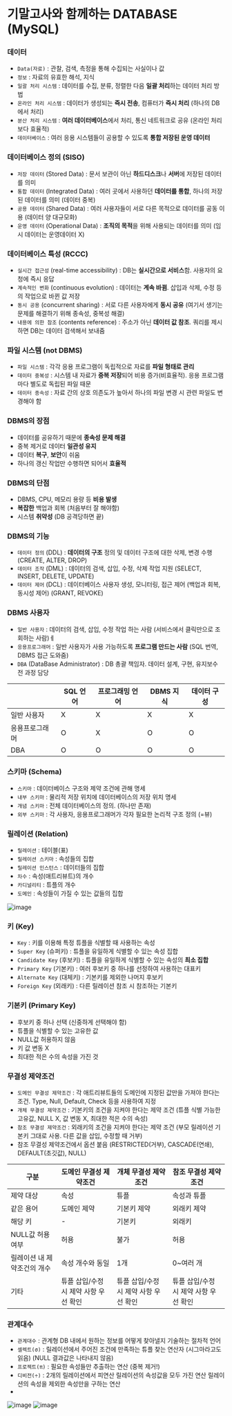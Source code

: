 # 기말고사와 함께하는 DATABASE (MySQL)

### 데이터

- `Data(자료)` : 관찰, 검색, 측정을 통해 수집되는 사실이나 값
- `정보` : 자료의 유효한 해석, 지식
- `일괄 처리 시스템` : 데이터를 수집, 분류, 정렬한 다음 **일괄 처리**하는 데이터 처리 방법
- `온라인 처리 시스템` : 데이터가 생성되는 **즉시 전송**, 컴퓨터가 **즉시 처리** (하나의 DB에서 처리)
- `분산 처리 시스템` : **여러 데이터베이스**에서 처리, 통신 네트워크로 공유 (온라인 처리보다 효율적)
- `데이터베이스` : 여러 응용 시스템들이 공용할 수 있도록 **통합 저장된 운영 데이터**

### 데이터베이스 정의 (SISO)

- `저장 데이터` (Stored Data) : 문서 보관이 아닌 **하드디스크**나 **서버**에 저장된 데이터를 의미
- `통합 데이터` (Integrated Data) : 여러 곳에서 사용하던 **데이터를 통합**, 하나의 저장된 데이터를 의미 (데이터 중복)
- `공용 데이터` (Shared Data) : 여러 사용자들이 서로 다른 목적으로 데이터를 공동 이용 (데이터 양 대규모화)
- `운영 데이터` (Operational Data) : **조직의 목적**을 위해 사용되는 데이터를 의미 (임시 데이터는 운영데이터 X)

### 데이터베이스 특성 (RCCC)

- `실시간 접근성` (real-time accessibility) : DB는 **실시간으로 서비스**함. 사용자의 요청에 즉시 응답
- `계속적인 변화` (continuous evolution) : 데이터는 **계속 바뀜**. 삽입과 삭제, 수정 등의 작업으로 바뀐 값 저장
- `동시 공용` (concurrent sharing) : 서로 다른 사용자에게 **동시 공유** (여기서 생기는 문제를 해결하기 위해 종속성, 중복성 해결)
- `내용에 의한 참조` (contents reference) : 주소가 아닌 **데이터 값 참조**. 쿼리를 제시하면 DB는 데이터 검색해서 보내줌

### 파일 시스템 (not DBMS)

- `파일 시스템` : 각각 응용 프로그램이 독립적으로 자료를 **파일 형태로 관리**
- `데이터 중복성` : 시스템 내 자료가 **중복 저장**되어 비용 증가(비효율적). 응용 프로그램마다 별도로 독립된 파일 때문
- `데이터 종속성` : 자료 간의 상호 의존도가 높아서 하나의 파일 변경 시 관련 파일도 변경해야 함

### DBMS의 장점

- 데이터를 공유하기 때문에 **종속성 문제 해결**
- 중복 제거로 데이터 **일관성 유지**
- 데이터 **복구**, **보안**이 쉬움
- 하나의 갱신 작업만 수행하면 되어서 **효율적**

### DBMS의 단점

- DBMS, CPU, 메모리 용량 등 **비용 발생**
- **복잡한** 백업과 회복 (처음부터 잘 해야함)
- 시스템 **취약성** (DB 공격당하면 끝)

### DBMS의 기능

- `데이터 정의` (DDL) : **데이터의 구조** 정의 및 데이터 구조에 대한 삭제, 변경 수행 (CREATE, ALTER, DROP)
- `데이터 조작` (DML) : 데이터의 검색, 삽입, 수정, 삭제 작업 지원 (SELECT, INSERT, DELETE, UPDATE) 
- `데이터 제어` (DCL) : 데이터베이스 사용자 생성, 모니터링, 접근 제어 (백업과 회복, 동시성 제어) (GRANT, REVOKE)

### DBMS 사용자

- `일반 사용자` : 데이터의 검색, 삽입, 수정 작업 하는 사람 (서비스에서 클릭만으로 조회하는 사람)ㅔ
- `응용프로그래머` : 일반 사용자가 사용 가능하도록 **프로그램 만드는 사람** (SQL 번역, DBMS 접근 도와줌)
- `DBA` (DataBase Administrator) : DB 총괄 책임자. 데이터 설계, 구현, 유지보수 전 과정 담당

||SQL 언어|프로그래밍 언어|DBMS 지식|데이터 구성|
|-|-------|-------------|---------|----------|
|일반 사용자|X|X|X|X|
|응용프로그래머|O|X|O|O|
|DBA|O|O|O|O|

### 스키마 (Schema)

- `스키마` : 데이터베이스 구조와 제약 조건에 관해 명세
- `내부 스키마` : 물리적 저장 위치에 데이터베이스의 저장 위치 명세
- `개념 스키마` : 전체 데이터베이스의 정의. (하나만 존재)
- `외부 스키마` : 각 사용자, 응용프로그래머가 각자 필요한 논리적 구조 정의 (=뷰)

### 릴레이션 (Relation)

- `릴레이션` : 테이블(표)
- `릴레이션 스키마` : 속성들의 집합
- `릴레이션 인스턴스` : 데이터들의 집합
- `차수` : 속성(애트리뷰트)의 개수
- `카디널리티` : 튜플의 개수
- `도메인` : 속성들이 가질 수 있는 값들의 집합

![image](https://user-images.githubusercontent.com/80818534/144735896-c1769a7a-4070-4406-8406-9978a6ec71aa.png)

### 키 (Key)

- `Key` : 키를 이용해 특정 튜플을 식별할 때 사용하는 속성
- `Super Key` (슈퍼키) : 튜플을 유일하게 식별할 수 있는 속성 집합
- `Candidate Key` (후보키) : 튜플을 유일하게 식별할 수 있는 속성의 **최소 집합**
- `Primary Key` (기본키) : 여러 후보키 중 하나를 선정하여 사용하는 대표키
- `Alternate Key` (대체키) : 기본키를 제외한 나머지 후보키
- `Foreign Key` (외래키) : 다른 릴레이션 참조 시 참조하는 기본키

### 기본키 (Primary Key)

- 후보키 중 하나 선택 (신중하게 선택해야 함)
- 튜플을 식별할 수 있는 고유한 값
- NULL값 허용하지 않음
- 키 값 변동 X
- 최대한 적은 수의 속성을 가진 것

### 무결성 제약조건

- `도메인 무결성 제약조건` : 각 애트리뷰트들의 도메인에 지정된 값만을 가져야 한다는 조건. Type, Null, Default, Check 등을 사용하여 지정
- `개체 무결성 제약조건` : 기본키의 조건을 지켜야 한다는 제약 조건 (튜플 식별 가능한 고유값, NULL X, 값 변동 X, 최대한 적은 수의 속성)
- `참조 무결성 제약조건` : 외래키의 조건을 지켜야 한다는 제약 조건 (부모 릴레이션 기본키 그대로 사용. 다른 값을 삽입, 수정할 때 거부)
- 참조 무결성 제약조건에서 옵션 붙음 (RESTRICTED(거부), CASCADE(연쇄), DEFAULT(초깃값), NULL)

|구분|도메인 무결성 제약조건|개체 무결성 제약조건|참조 무결성 제약조건|
|---|---------------------|------------------|-------------------|
|제약 대상|속성|튜플|속성과 튜플|
|같은 용어|도메인 제약|기본키 제약|외래키 제약|
|해당 키|-|기본키|외래키|
|NULL값 허용 여부|허용|불가|허용|
|릴레이션 내 제약조건의 개수|속성 개수와 동일|1개|0~여러 개|
|기타|튜플 삽입/수정 시 제약 사항 우선 확인|튜플 삽입/수정 시 제약 사항 우선 확인|튜플 삽입/수정 시 제약 사항 우선 확인|

### 관계대수

- `관계대수` : 관계형 DB 내에서 원하는 정보를 어떻게 찾아낼지 기술하는 절차적 언어
- `셀렉트(σ)` : 릴레이션에서 주어진 조건에 만족하는 튜플 찾는 연산자 (시그마라고도 읽음) (NULL 결과값은 나타내지 않음)
- `프로젝트(π)` : 필요한 속성들만 추출하는 연산 (중복 제거!)
- `디비전(÷)` : 2개의 릴레이션에서 피연산 릴레이션의 속성값을 모두 가진 연산 릴레이션의 속성을 제외한 속성만을 구하는 연산
- 

![image](https://user-images.githubusercontent.com/80818534/144736342-107d3eb3-9c0f-4f2c-b820-b72ea713faed.png)
![image](https://user-images.githubusercontent.com/80818534/144736412-84da0d7a-bc8b-4f58-a6da-fdc02cee085e.png)



















